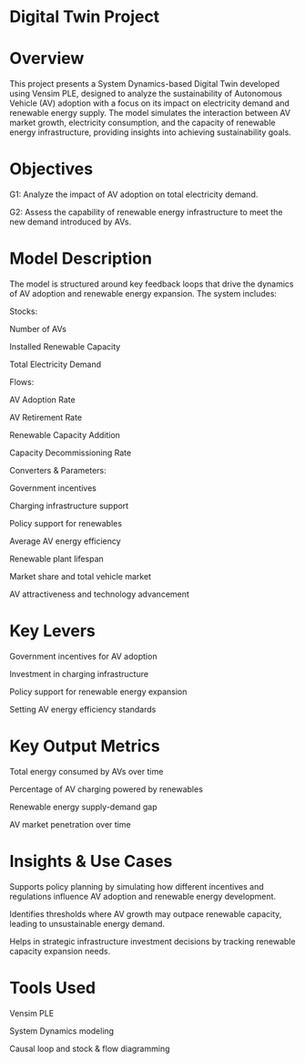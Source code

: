 # Digital Twin Project

# Overview
This project presents a System Dynamics-based Digital Twin developed using Vensim PLE, designed to analyze the sustainability of Autonomous Vehicle (AV) adoption with a focus on its impact on electricity demand and renewable energy supply. The model simulates the interaction between AV market growth, electricity consumption, and the capacity of renewable energy infrastructure, providing insights into achieving sustainability goals.

# Objectives
G1: Analyze the impact of AV adoption on total electricity demand.

G2: Assess the capability of renewable energy infrastructure to meet the new demand introduced by AVs.

# Model Description
The model is structured around key feedback loops that drive the dynamics of AV adoption and renewable energy expansion. The system includes:

Stocks:

Number of AVs

Installed Renewable Capacity

Total Electricity Demand

Flows:

AV Adoption Rate

AV Retirement Rate

Renewable Capacity Addition

Capacity Decommissioning Rate

Converters & Parameters:

Government incentives

Charging infrastructure support

Policy support for renewables

Average AV energy efficiency

Renewable plant lifespan

Market share and total vehicle market

AV attractiveness and technology advancement

# Key Levers
Government incentives for AV adoption

Investment in charging infrastructure

Policy support for renewable energy expansion

Setting AV energy efficiency standards

# Key Output Metrics
Total energy consumed by AVs over time

Percentage of AV charging powered by renewables

Renewable energy supply-demand gap

AV market penetration over time

# Insights & Use Cases
Supports policy planning by simulating how different incentives and regulations influence AV adoption and renewable energy development.

Identifies thresholds where AV growth may outpace renewable capacity, leading to unsustainable energy demand.

Helps in strategic infrastructure investment decisions by tracking renewable capacity expansion needs.

# Tools Used
Vensim PLE

System Dynamics modeling

Causal loop and stock & flow diagramming
